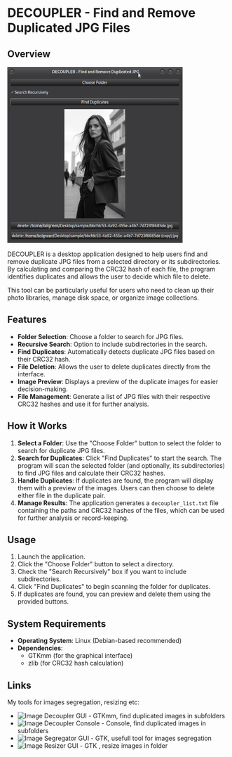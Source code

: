 # DECOUPLER - Find and Remove Duplicated JPG Files

## Overview

<img src="ImageDecoupler.jpg" alt="image decoupler">

DECOUPLER is a desktop application designed to help users find and remove duplicate JPG files from a selected directory or its subdirectories. By calculating and comparing the CRC32 hash of each file, the program identifies duplicates and allows the user to decide which file to delete.

This tool can be particularly useful for users who need to clean up their photo libraries, manage disk space, or organize image collections.

## Features

- **Folder Selection**: Choose a folder to search for JPG files.
- **Recursive Search**: Option to include subdirectories in the search.
- **Find Duplicates**: Automatically detects duplicate JPG files based on their CRC32 hash.
- **File Deletion**: Allows the user to delete duplicates directly from the interface.
- **Image Preview**: Displays a preview of the duplicate images for easier decision-making.
- **File Management**: Generate a list of JPG files with their respective CRC32 hashes and use it for further analysis.

## How it Works

1. **Select a Folder**: Use the "Choose Folder" button to select the folder to search for duplicate JPG files.
2. **Search for Duplicates**: Click "Find Duplicates" to start the search. The program will scan the selected folder (and optionally, its subdirectories) to find JPG files and calculate their CRC32 hashes.
3. **Handle Duplicates**: If duplicates are found, the program will display them with a preview of the images. Users can then choose to delete either file in the duplicate pair.
4. **Manage Results**: The application generates a `decoupler_list.txt` file containing the paths and CRC32 hashes of the files, which can be used for further analysis or record-keeping.

## Usage

1. Launch the application.
2. Click the "Choose Folder" button to select a directory.
3. Check the "Search Recursively" box if you want to include subdirectories.
4. Click "Find Duplicates" to begin scanning the folder for duplicates.
5. If duplicates are found, you can preview and delete them using the provided buttons.

## System Requirements

- **Operating System**: Linux (Debian-based recommended)
- **Dependencies**:
  - GTKmm (for the graphical interface)
  - zlib (for CRC32 hash calculation)

## Links

My tools for images segregation, resizing etc:

* ![Image Decoupler GUI](https://github.com/marcin-filipiak/gtkmm_ImageDecoupler) - GTKmm, find duplicated images in subfolders
* ![Image Decoupler Console](https://github.com/marcin-filipiak/cpp_ImageDecoupler) - Console, find duplicated images in subfolders
* ![Image Segregator GUI](https://github.com/marcin-filipiak/gtk_ImageSegregator) - GTK, usefull tool for images segregation
* ![Image Resizer GUI](https://github.com/marcin-filipiak/gtk_ImageResizer) - GTK , resize images in folder

